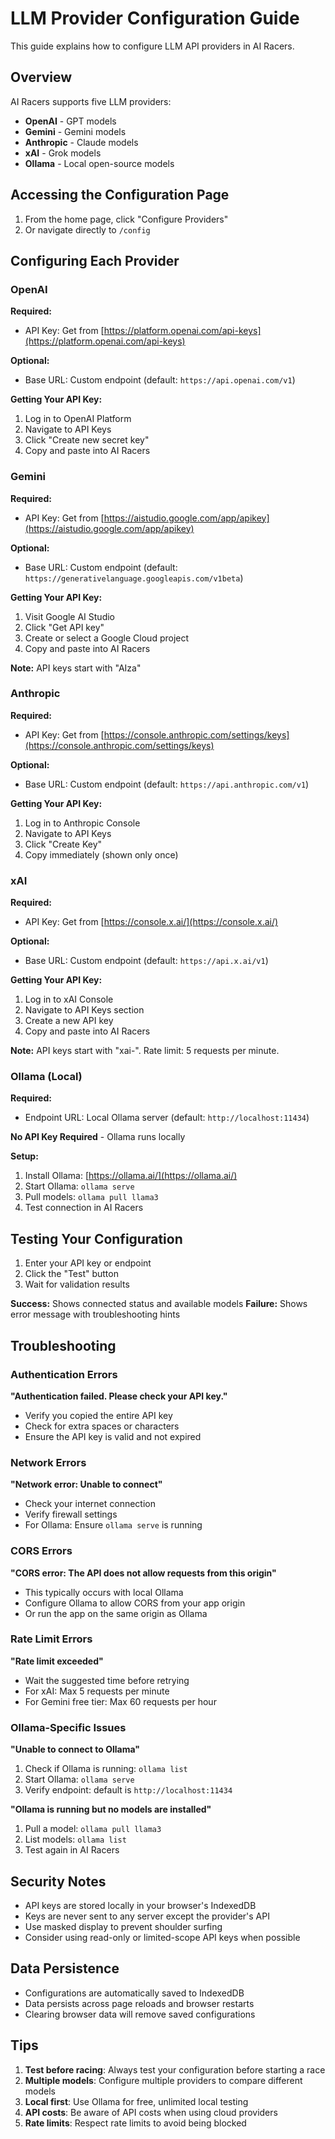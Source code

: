 # LLM Provider Configuration Guide

This guide explains how to configure LLM API providers in AI Racers.

## Overview

AI Racers supports five LLM providers:
- **OpenAI** - GPT models
- **Gemini** - Gemini models
- **Anthropic** - Claude models
- **xAI** - Grok models
- **Ollama** - Local open-source models

## Accessing the Configuration Page

1. From the home page, click "Configure Providers"
2. Or navigate directly to `/config`

## Configuring Each Provider

### OpenAI

**Required:**
- API Key: Get from [https://platform.openai.com/api-keys](https://platform.openai.com/api-keys)

**Optional:**
- Base URL: Custom endpoint (default: `https://api.openai.com/v1`)

**Getting Your API Key:**
1. Log in to OpenAI Platform
2. Navigate to API Keys
3. Click "Create new secret key"
4. Copy and paste into AI Racers

### Gemini

**Required:**
- API Key: Get from [https://aistudio.google.com/app/apikey](https://aistudio.google.com/app/apikey)

**Optional:**
- Base URL: Custom endpoint (default: `https://generativelanguage.googleapis.com/v1beta`)

**Getting Your API Key:**
1. Visit Google AI Studio
2. Click "Get API key"
3. Create or select a Google Cloud project
4. Copy and paste into AI Racers

**Note:** API keys start with "AIza"

### Anthropic

**Required:**
- API Key: Get from [https://console.anthropic.com/settings/keys](https://console.anthropic.com/settings/keys)

**Optional:**
- Base URL: Custom endpoint (default: `https://api.anthropic.com/v1`)

**Getting Your API Key:**
1. Log in to Anthropic Console
2. Navigate to API Keys
3. Click "Create Key"
4. Copy immediately (shown only once)

### xAI

**Required:**
- API Key: Get from [https://console.x.ai/](https://console.x.ai/)

**Optional:**
- Base URL: Custom endpoint (default: `https://api.x.ai/v1`)

**Getting Your API Key:**
1. Log in to xAI Console
2. Navigate to API Keys section
3. Create a new API key
4. Copy and paste into AI Racers

**Note:** API keys start with "xai-". Rate limit: 5 requests per minute.

### Ollama (Local)

**Required:**
- Endpoint URL: Local Ollama server (default: `http://localhost:11434`)

**No API Key Required** - Ollama runs locally

**Setup:**
1. Install Ollama: [https://ollama.ai/](https://ollama.ai/)
2. Start Ollama: `ollama serve`
3. Pull models: `ollama pull llama3`
4. Test connection in AI Racers

## Testing Your Configuration

1. Enter your API key or endpoint
2. Click the "Test" button
3. Wait for validation results

**Success:** Shows connected status and available models
**Failure:** Shows error message with troubleshooting hints

## Troubleshooting

### Authentication Errors

**"Authentication failed. Please check your API key."**
- Verify you copied the entire API key
- Check for extra spaces or characters
- Ensure the API key is valid and not expired

### Network Errors

**"Network error: Unable to connect"**
- Check your internet connection
- Verify firewall settings
- For Ollama: Ensure `ollama serve` is running

### CORS Errors

**"CORS error: The API does not allow requests from this origin"**
- This typically occurs with local Ollama
- Configure Ollama to allow CORS from your app origin
- Or run the app on the same origin as Ollama

### Rate Limit Errors

**"Rate limit exceeded"**
- Wait the suggested time before retrying
- For xAI: Max 5 requests per minute
- For Gemini free tier: Max 60 requests per hour

### Ollama-Specific Issues

**"Unable to connect to Ollama"**
1. Check if Ollama is running: `ollama list`
2. Start Ollama: `ollama serve`
3. Verify endpoint: default is `http://localhost:11434`

**"Ollama is running but no models are installed"**
1. Pull a model: `ollama pull llama3`
2. List models: `ollama list`
3. Test again in AI Racers

## Security Notes

- API keys are stored locally in your browser's IndexedDB
- Keys are never sent to any server except the provider's API
- Use masked display to prevent shoulder surfing
- Consider using read-only or limited-scope API keys when possible

## Data Persistence

- Configurations are automatically saved to IndexedDB
- Data persists across page reloads and browser restarts
- Clearing browser data will remove saved configurations

## Tips

1. **Test before racing**: Always test your configuration before starting a race
2. **Multiple models**: Configure multiple providers to compare different models
3. **Local first**: Use Ollama for free, unlimited local testing
4. **API costs**: Be aware of API costs when using cloud providers
5. **Rate limits**: Respect rate limits to avoid being blocked
